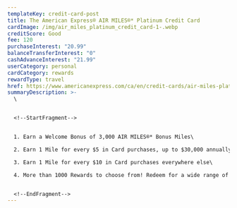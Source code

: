 ```yaml
---
templateKey: credit-card-post
title: The American Express® AIR MILES®* Platinum Credit Card
cardImage: /img/air_miles_platinum_credit_card-1-.webp
creditScore: Good
fee: 120
purchaseInterest: "20.99"
balanceTransferInterest: "0"
cashAdvanceInterest: "21.99"
userCategory: personal
cardCategory: rewards
rewardType: travel
href: https://www.americanexpress.com/ca/en/credit-cards/air-miles-platinum-credit-card/
summaryDescription: >-
  \


  <!--StartFragment-->


  1. Earn a Welcome Bonus of 3,000 AIR MILES®* Bonus Miles\

  2. Earn 1 Mile for every $5 in Card purchases, up to $30,000 annually, on eligible food & drinks\

  3. Earn 1 Mile for every $10 in Card purchases everywhere else\

  4. More than 1000 Rewards to choose from! Redeem for a wide range of Rewards - everything from movie tickets to electronics, travel and more


  <!--EndFragment-->
---
```

